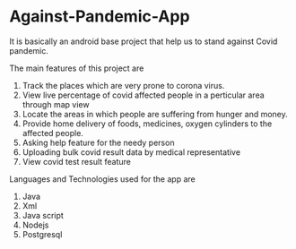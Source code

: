 # Against-Pandemic-App
It is basically an android base project that help us to stand against Covid pandemic.

The main features of this project are 
1. Track the places which are very prone to corona virus.
2. View live percentage of covid affected people in a perticular area through map view
3. Locate the areas in which people are suffering from hunger and money.
4. Provide home delivery of foods, medicines, oxygen cylinders to the affected people.
5. Asking help feature for the needy person
6. Uploading bulk covid result data by medical representative
7. View covid test result feature 

Languages and Technologies used for the app are
1. Java
2. Xml
3. Java script
4. Nodejs
5. Postgresql

